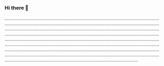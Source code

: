 ### Hi there 👋

...........................................................................................................................................................................................................................................................................................................................................................................................................................................................................................................................................................................................................................................................................................................................................................................................................................................................................................................................................................................................................................................................................................................................................